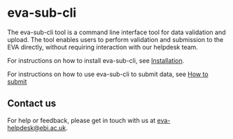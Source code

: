# eva-sub-cli
The eva-sub-cli tool is a command line interface tool for data validation and upload. The tool enables users to perform
validation and submission to the EVA directly, without requiring interaction with our helpdesk team.

For instructions on how to install eva-sub-cli, see [Installation](installation.md).

For instructions on how to use eva-sub-cli to submit data, see [How to submit](how_to_submit.md)

## Contact us
For help or feedback, please get in touch with us at [eva-helpdesk@ebi.ac.uk](mailto:eva-helpdesk@ebi.ac.uk).

